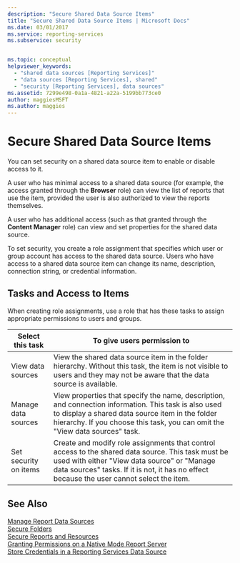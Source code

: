 ```yaml
---
description: "Secure Shared Data Source Items"
title: "Secure Shared Data Source Items | Microsoft Docs"
ms.date: 03/01/2017
ms.service: reporting-services
ms.subservice: security


ms.topic: conceptual
helpviewer_keywords: 
  - "shared data sources [Reporting Services]"
  - "data sources [Reporting Services], shared"
  - "security [Reporting Services], data sources"
ms.assetid: 7299e498-0a1a-4821-a22a-5199bb773ce0
author: maggiesMSFT
ms.author: maggies
---
```

# Secure Shared Data Source Items
  You can set security on a shared data source item to enable or disable access to it.  
  
 A user who has minimal access to a shared data source (for example, the access granted through the **Browser** role) can view the list of reports that use the item, provided the user is also authorized to view the reports themselves.  
  
 A user who has additional access (such as that granted through the **Content Manager** role) can view and set properties for the shared data source.  
  
 To set security, you create a role assignment that specifies which user or group account has access to the shared data source. Users who have access to a shared data source item can change its name, description, connection string, or credential information.  
  
## Tasks and Access to Items  
 When creating role assignments, use a role that has these tasks to assign appropriate permissions to users and groups.  
  
|Select this task|To give users permission to|  
|----------------------|---------------------------------|  
|View data sources|View the shared data source item in the folder hierarchy. Without this task, the item is not visible to users and they may not be aware that the data source is available.|  
|Manage data sources|View properties that specify the name, description, and connection information. This task is also used to display a shared data source item in the folder hierarchy. If you choose this task, you can omit the "View data sources" task.|  
|Set security on items|Create and modify role assignments that control access to the shared data source. This task must be used with either "View data source" or "Manage data sources" tasks. If it is not, it has no effect because the user cannot select the item.|  
  
## See Also  
 [Manage Report Data Sources](../../reporting-services/report-data/manage-report-data-sources.md)   
 [Secure Folders](../../reporting-services/security/secure-folders.md)   
 [Secure Reports and Resources](../../reporting-services/security/secure-reports-and-resources.md)   
 [Granting Permissions on a Native Mode Report Server](../../reporting-services/security/granting-permissions-on-a-native-mode-report-server.md)   
 [Store Credentials in a Reporting Services Data Source](../../reporting-services/report-data/store-credentials-in-a-reporting-services-data-source.md)  
  
  
